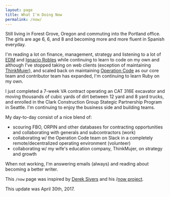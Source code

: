 ```yaml
---
layout: page
title: What I'm Doing Now
permalink: /now/
---
```


Still living in Forest Grove, Oregon and commuting into the Portland office. The girls are age 6, 6, and 8 and becoming more and more fluent in Spanish everyday.

I'm reading a lot on finance, management, strategy and listening to a lot of [EDM](https://open.spotify.com/user/1137072174/playlist/4XAEkK9s6yTAGyTtaMEC0e) and [Ignacio Robles](https://open.spotify.com/user/123891019/playlist/2NFJsDhYBgIs5cRWzYZsfb) while continuing to learn to code on my own and although I've stopped taking on web clients (exception of maintaining [ThinkMujer](https://thinkmujer.com)), and scaled back on maintaining [Operation Code](https://operationcode.org/) as our core team and contributor team has expanded, I'm continuing to learn Ruby on my own.

I just completed a 7-week VA contract operating an CAT 316E excavator and moving thousands of cubic yards of dirt between 12 yard and 8 yard trucks, and enrolled in the Clark Construction Group Stategic Partnership Program in Seattle. I'm continuing to enjoy the business side and building teams.

My day-to-day consist of a nice blend of:
- scouring FBO, ORPIN and other databases for contracting opportunities and collaborating with generals and subcontractors (work)
- collaborating w/ the Operation Code team on Slack in a completely remote/decentralized operating environment (volunteer)
- collaborating w/ my wife's education company, ThinkMujer, on strategy and growth

When not working, I'm answering emails (always) and reading about becoming a better writer.

This `/now` page was inspired by [Derek Sivers](https://sivers.org/) and his /[now project](https://sivers.org/nowff).

This update was April 30th, 2017.
